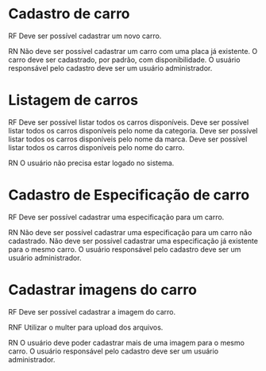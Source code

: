 # Cadastro de carro

RF Deve ser possível cadastrar um novo carro.

RN Não deve ser possível cadastrar um carro com uma placa já existente. O carro deve ser cadastrado, por padrão, com disponibilidade. O usuário responsável pelo cadastro deve ser um usuário administrador.

# Listagem de carros

RF Deve ser possível listar todos os carros disponíveis. Deve ser possível listar todos os carros disponíveis pelo nome da categoria. Deve ser possível listar todos os carros disponíveis pelo nome da marca. Deve ser possível listar todos os carros disponíveis pelo nome do carro.

RN O usuário não precisa estar logado no sistema.

# Cadastro de Especificação de carro

RF Deve ser possível cadastrar uma especificação para um carro.

RN Não deve ser possível cadastrar uma especificação para um carro não cadastrado. Não deve ser possível cadastrar uma especificação já existente para o mesmo carro. O usuário responsável pelo cadastro deve ser um usuário administrador.

# Cadastrar imagens do carro

RF Deve ser possível cadastrar a imagem do carro.

RNF Utilizar o multer para upload dos arquivos.

RN O usuário deve poder cadastrar mais de uma imagem para o mesmo carro. O usuário responsável pelo cadastro deve ser um usuário administrador.
